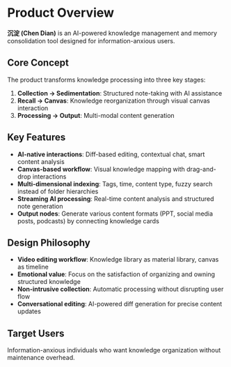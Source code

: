 # Product Overview

**沉淀 (Chen Dian)** is an AI-powered knowledge management and memory consolidation tool designed for information-anxious users.

## Core Concept
The product transforms knowledge processing into three key stages:
1. **Collection → Sedimentation**: Structured note-taking with AI assistance
2. **Recall → Canvas**: Knowledge reorganization through visual canvas interaction  
3. **Processing → Output**: Multi-modal content generation

## Key Features
- **AI-native interactions**: Diff-based editing, contextual chat, smart content analysis
- **Canvas-based workflow**: Visual knowledge mapping with drag-and-drop interactions
- **Multi-dimensional indexing**: Tags, time, content type, fuzzy search instead of folder hierarchies
- **Streaming AI processing**: Real-time content analysis and structured note generation
- **Output nodes**: Generate various content formats (PPT, social media posts, podcasts) by connecting knowledge cards

## Design Philosophy
- **Video editing workflow**: Knowledge library as material library, canvas as timeline
- **Emotional value**: Focus on the satisfaction of organizing and owning structured knowledge
- **Non-intrusive collection**: Automatic processing without disrupting user flow
- **Conversational editing**: AI-powered diff generation for precise content updates

## Target Users
Information-anxious individuals who want knowledge organization without maintenance overhead.